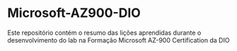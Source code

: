 # Microsoft-AZ900-DIO
Este repositório contém o resumo das lições aprendidas durante o desenvolvimento do lab na Formação Microsoft AZ-900 Certification da DIO
